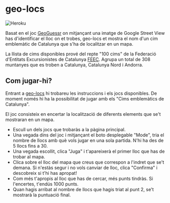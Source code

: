 # geo-locs

![Heroku](https://heroku-badge.herokuapp.com/?app=geo-locs)

Basat en el joc [GeoGuessr](https://www.geoguessr.com/) on mitjançant una imatge de Google Street View has d'identificar el lloc on et trobes, geo-locs et mostra el nom d'un cim emblemàtic de Catalunya que s'ha de localitzar en un mapa.

La llista de cims disponibles prové del repte "100 cims" de la Federació d'Entitats Excursionistes de Catalunya [FEEC](https://www.feec.cat/activitats/100-cims/). Agrupa un total de 308 muntanyes que es troben a Catalunya, Catalunya Nord i Andorra.

## Com jugar-hi?

Entrant a [geo-locs](https://geo-locs.herokuapp.com/) hi trobareu les instruccions i els jocs disponibles. De moment només hi ha la possibilitat de jugar amb els "Cims emblemàtics de Catalunya".

El joc consisteix en encertar la localització de diferents elements que se't mostraran en un mapa.

 - Escull un dels jocs que trobaràs a la pàgina principal.
 - Una vegada dins del joc i mitjançant el boto desplegable "Mode", tria el nombre de llocs amb què vols jugar en una sola partida. N'hi ha des de 5 llocs fins a 30.
 - Una vegada escollit, clica "Juga" i t'apareixerà el primer lloc que has de trobar al mapa.
 - Clica sobre el lloc del mapa que creus que correspon a l'indret que se't demana.
   Si n'estàs segur i no vols canviar de lloc, clica "Confirma" i descobreix si t'hi has apropat!
 - Com més t'apropis al lloc que has de cercar, més punts tindràs. Si l'encertes, t'endús 1000 punts.
 - Quan hagis arribat al nombre de llocs que hagis triat al punt 2, se't mostrarà la puntuació final.
  
  
